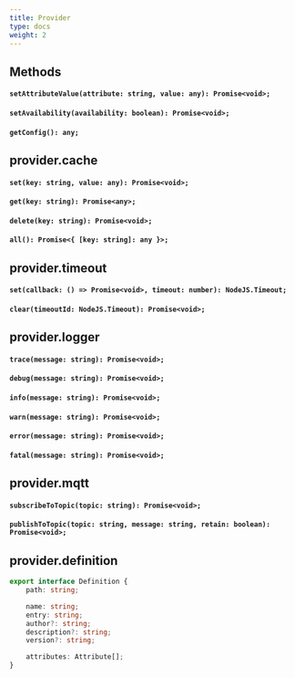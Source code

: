 ```yaml
---
title: Provider
type: docs
weight: 2
---
```


## Methods

#### `setAttributeValue(attribute: string, value: any): Promise<void>;`
#### `setAvailability(availability: boolean): Promise<void>;`
#### `getConfig(): any;`

## provider.cache

#### `set(key: string, value: any): Promise<void>;`
#### `get(key: string): Promise<any>;`
#### `delete(key: string): Promise<void>;`
#### `all(): Promise<{ [key: string]: any }>;`

## provider.timeout

#### `set(callback: () => Promise<void>, timeout: number): NodeJS.Timeout;`
#### `clear(timeoutId: NodeJS.Timeout): Promise<void>;`

## provider.logger

#### `trace(message: string): Promise<void>;`
#### `debug(message: string): Promise<void>;`
#### `info(message: string): Promise<void>;`
#### `warn(message: string): Promise<void>;`
#### `error(message: string): Promise<void>;`
#### `fatal(message: string): Promise<void>;`

## provider.mqtt

#### `subscribeToTopic(topic: string): Promise<void>;`

#### `publishToTopic(topic: string, message: string, retain: boolean): Promise<void>;`

## provider.definition

```typescript
export interface Definition {
    path: string;

    name: string;
    entry: string;
    author?: string;
    description?: string;
    version?: string;

    attributes: Attribute[];
}
```
